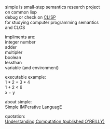 simple is small-step semantics research project  
on common lisp  
debug or check on [CLISP](http://www.clisp.org/)  
for studying computer programming semantics  
and CLOS  

impliments are:  
integer number  
adder  
multipler  
boolean  
lessthan  
variable (and environment)  

executable example:  
1 * 2 + 3 * 4  
1 + 2 < 6  
x + y  

about simple:  
Simple IMPerative LanguagE  

quotation:  
[Understanding Computation (published O'REILLY)](http://www.oreilly.co.jp/books/9784873116976/)  
